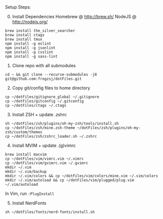 Setup Steps:

0. Install Dependencies
Homebrew @ http://brew.sh/
NodeJS @ http://nodejs.org/
```
brew install the_silver_searcher
brew install ctags
brew install tmux
npm install -g eslint
npm install -g jsonlint
npm install -g csslint
npm install -g sass-lint
```

1. Clone repo with all submodules
```
cd ~ && git clone --recurse-submodules -j8 git@github.com:frogzsj/dotFiles.git
```

2. Copy git/config files to home directory
```
cp ~/dotFiles/gitignore_global ~/.gitignore
cp ~/dotFiles/gitconfig ~/.gitconfig
cp ~/dotFiles/ctags ~/.ctags
```

3. Install ZSH + update .zshrc
```
sh ~/dotFiles/zsh/plugins/oh-my-zsh/tools/install.sh
cp ~/dotFiles/zsh/mine.zsh-theme ~/dotFiles/zsh/plugins/oh-my-zsh/custom/themes
cp ~/dotFiles/zsh/zshrc_loader.sh ~/.zshrc
```

4. Install MVIM + update .(g)vimrc
```
brew install macvim
cp ~/dotFiles/vim/vimrc.vim ~/.vimrc
cp ~/dotFiles/vim/gvimrc.vim ~/.gvimrc
mkdir ~/.vim
mkdir ~/.vim/backup
mkdir ~/.vim/colors && cp ~/dotFiles/vim/colors/mine.vim ~/.vim/colors
mkdir ~/.vim/autoload && cp ~/dotFiles/vim/plugged/plug.vim ~/.vim/autoload
```
In Vim, run `:PlugInstall`

5. Install NerdFonts
```
sh ~/dotFiles/fonts/nerd-fonts/install.sh
```

